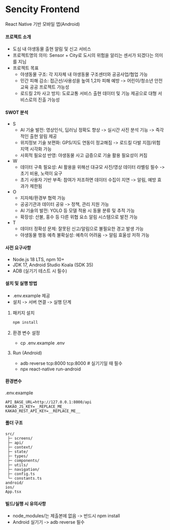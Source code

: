 # Sencity Frontend
React Native 기반 모바일 앱(Android)

#### 프로젝트 소개
+ 도심 내 야생동물 출현 알림 및 신고 서비스
+ 프로젝트명의 의미: Sensor + City로 도시의 위험을 알리는 센서가 되겠다는 의미를 지님
+ 프로젝트 목표
    + 야생동물 구조: 각 지자체 내 야생동물 구조센터와 공공사업/협업 가능
    + 민간 피해 감소: 접근선/사용성을 높여 1,2차 피해 예방 -> 어린이/청소년 안전 교육 공공 프로젝트 가능성
    + 로드킬 2차 사고 방지: 도로교통 서비스 출현 데이터 및 기능 제공으로 대형 서비스로의 진출 가능성

#### SWOT 분석
+ S
    + AI 기술 발전: 영상인식, 딥러닝 정확도 향상 -> 실시간 사진 분석 기능 -> 즉각적인 출현 알림 제공
    + 위치정보 기술 보편화: GPS/지도 연동이 정교해짐 -> 로드킬 다발 지점/위험 지역 시각화 가능
    + 사회적 필요성 반영: 야생동물 사고 급증으로 기술 활용 필요성이 커짐
+ W
    + 데이터 구축 필요성: AI 활용을 위해선 대규모 사진/영상 데이터 라벨링 필수 -> 초기 비용, 노력이 요구
    + 초기 사용자 기반 부족: 참여가 저조하면 데이터 수집이 지연 -> 알림, 예방 효과가 제한됨
+ O
    + 지자체/환경부 협력 가능
    + 공공기관과 데이터 공유 -> 정책, 관리 지원 가능
    + AI 기술의 발전: YOLO 등 모델 적용 시 동물 분류 및 추적 가능
    + 확장성: 산불, 홍수 등 다른 위협 요소 알림 시스템으로 발전 가능
+ T
    + 데이터 정확성 문제: 잘못된 신고/알림으로 불필요한 경고 발생 가능
    + 야생동물 행동 예측 불확실성: 예측이 어려움 -> 알림 효울성 저하 가능

#### 사전 요구사항
+ Node.js 18 LTS, npm 10+
+ JDK 17, Android Studio Koala (SDK 35)
+ ADB (실기기 테스트 시 필수)

#### 설치 및 실행 방법
+ .env.example 제공
+ 설치 -> 서버 연결 -> 실행 단계

1. 패키지 설치
   ```bash
   npm install

2. 환경 변수 설정
    + cp .env.example .env

3. Run (Android)
    + adb reverse tcp:8000 tcp:8000   # 실기기일 때 필수
    + npx react-native run-android

#### 환경변수
.env.example
```
API_BASE_URL=http://127.0.0.1:8000/api
KAKAO_JS_KEY=__REPLACE_ME__
KAKAO_REST_API_KEY=__REPLACE_ME__
```

#### 폴더 구조
```
src/
 ├─ screens/
 ├─ api/
 ├─ context/
 ├─ state/
 ├─ types/
 ├─ components/
 ├─ utils/
 ├─ navigation/
 ├─ config.ts
 └─ constants.ts
android/
ios/
App.tsx
```

#### 빌드/실행 시 유의사항
+ node_modules/는 제출본에 없음 -> 반드시 npm install
+ Android 실기기 -> adb reverse 필수
